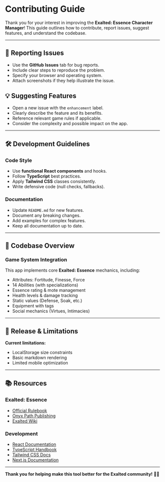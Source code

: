 # Contributing Guide

Thank you for your interest in improving the **Exalted: Essence Character Manager**! This guide outlines how to contribute, report issues, suggest features, and understand the codebase.

---

## 🐞 Reporting Issues

- Use the **GitHub Issues** tab for bug reports.
- Include clear steps to reproduce the problem.
- Specify your browser and operating system.
- Attach screenshots if they help illustrate the issue.

## 💡 Suggesting Features

- Open a new issue with the `enhancement` label.
- Clearly describe the feature and its benefits.
- Reference relevant game rules if applicable.
- Consider the complexity and possible impact on the app.

---

## 🛠️ Development Guidelines

### Code Style

- Use **functional React components** and hooks.
- Follow **TypeScript** best practices.
- Apply **Tailwind CSS** classes consistently.
- Write defensive code (null checks, fallbacks).

### Documentation

- Update `README.md` for new features.
- Document any breaking changes.
- Add examples for complex features.
- Keep all documentation up to date.

---

## 🧩 Codebase Overview

### Game System Integration

This app implements core **Exalted: Essence** mechanics, including:

- Attributes: Fortitude, Finesse, Force
- 14 Abilities (with specializations)
- Essence rating & mote management
- Health levels & damage tracking
- Static values (Defense, Soak, etc.)
- Equipment with tags
- Social mechanics (Virtues, Intimacies)

---

## 🚀 Release & Limitations

**Current limitations:**

- LocalStorage size constraints
- Basic markdown rendering
- Limited mobile optimization

---

## 📚 Resources

### Exalted: Essence

- [Official Rulebook](https://www.drivethrurpg.com/product/162759/Exalted-Essence)
- [Onyx Path Publishing](https://www.onyxpathpublishing.com/)
- [Exalted Wiki](https://exalted.fandom.com/)

### Development

- [React Documentation](https://react.dev/)
- [TypeScript Handbook](https://www.typescriptlang.org/docs/)
- [Tailwind CSS Docs](https://tailwindcss.com/docs)
- [Next.js Documentation](https://nextjs.org/docs)

---

**Thank you for helping make this tool better for the Exalted community!** 🎲✨
